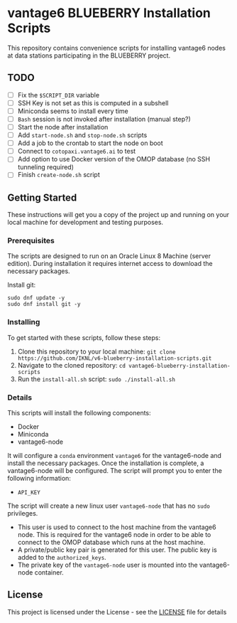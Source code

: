 # vantage6 BLUEBERRY Installation Scripts

This repository contains convenience scripts for installing vantage6 nodes at data stations participating in the BLUEBERRY project.

## TODO

- [ ] Fix the `$SCRIPT_DIR` variable
- [ ] SSH Key is not set as this is computed in a subshell
- [ ] Miniconda seems to install every time
- [ ] `Bash` session is not invoked after installation (manual step?)
- [ ] Start the node after installation
- [ ] Add `start-node.sh` and `stop-node.sh` scripts
- [ ] Add a job to the crontab to start the node on boot
- [ ] Connect to `cotopaxi.vantage6.ai` to test
- [ ] Add option to use Docker version of the OMOP database (no SSH tunneling required)
- [ ] Finish `create-node.sh` script

## Getting Started

These instructions will get you a copy of the project up and running on your local machine for development and testing purposes.

### Prerequisites

The scripts are designed to run on an Oracle Linux 8 Machine (server edition). During installation it requires internet access to download the necessary packages.

Install git:
```
sudo dnf update -y
sudo dnf install git -y
```

### Installing

To get started with these scripts, follow these steps:

1. Clone this repository to your local machine: `git clone https://github.com/IKNL/v6-blueberry-installation-scripts.git`
3. Navigate to the cloned repository: `cd vantage6-blueberry-installation-scripts`
4. Run the `install-all.sh` script: `sudo ./install-all.sh`

### Details
This scripts will install the following components:

- Docker
- Miniconda
- vantage6-node

It will configure a `conda` environment `vantage6` for the vantage6-node and install the necessary packages. Once the installation is complete, a vantage6-node will be configured. The script will prompt you to enter the following information:

- `API_KEY`

The script will create a new linux user `vantage6-node` that has no `sudo` privileges.

* This user is used to connect to the host machine from the vantage6 node. This is required for the vantage6 node in order to be able to connect to the OMOP database which runs at the host machine.
* A private/public key pair is generated for this user. The public key is added to the `authorized_keys`.
* The private key of the `vantage6-node` user is mounted into the vantage6-node container.

## License

This project is licensed under the License - see the [LICENSE](LICENSE) file for details